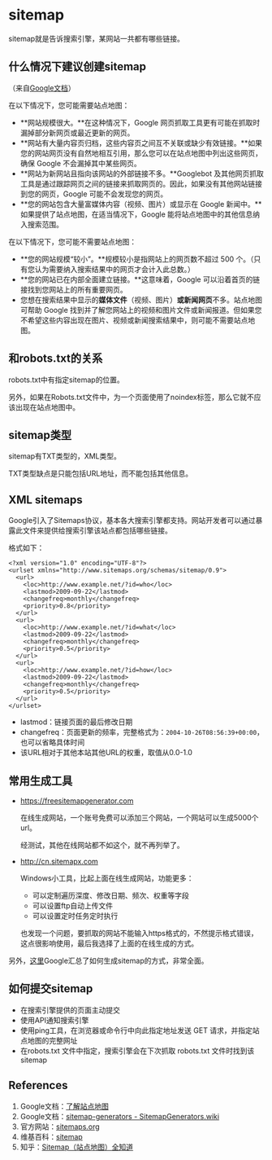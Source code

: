 # sitemap

sitemap就是告诉搜索引擎，某网站一共都有哪些链接。

## 什么情况下建议创建sitemap

（来自[Google文档](https://developers.google.com/search/docs/crawling-indexing/sitemaps/overview)）

在以下情况下，您可能需要站点地图：

- **网站规模很大。**在这种情况下，Google 网页抓取工具更有可能在抓取时漏掉部分新网页或最近更新的网页。
- **网站有大量内容页归档，这些内容页之间互不关联或缺少有效链接。**如果您的网站网页没有自然地相互引用，那么您可以在站点地图中列出这些网页，确保 Google 不会漏掉其中某些网页。
- **网站为新网站且指向该网站的外部链接不多。**Googlebot 及其他网页抓取工具是通过跟踪网页之间的链接来抓取网页的。因此，如果没有其他网站链接到您的网页，Google 可能不会发现您的网页。
- **您的网站包含大量富媒体内容（视频、图片）或显示在 Google 新闻中。**如果提供了站点地图，在适当情况下，Google 能将站点地图中的其他信息纳入搜索范围。

在以下情况下，您可能不需要站点地图：

- **您的网站规模“较小”。**规模较小是指网站上的网页数不超过 500 个。（只有您认为需要纳入搜索结果中的网页才会计入此总数。）
- **您的网站已在内部全面建立链接。**这意味着，Google 可以沿着首页的链接找到您网站上的所有重要网页。
- 您想在搜索结果中显示的**媒体文件**（视频、图片）**或新闻网页**不多。站点地图可帮助 Google 找到并了解您网站上的视频和图片文件或新闻报道。但如果您不希望这些内容出现在图片、视频或新闻搜索结果中，则可能不需要站点地图。

## 和robots.txt的关系

robots.txt中有指定sitemap的位置。

另外，如果在Robots.txt文件中，为一个页面使用了noindex标签，那么它就不应该出现在站点地图中。

## sitemap类型

sitemap有TXT类型的，XML类型。

TXT类型缺点是只能包括URL地址，而不能包括其他信息。

## XML sitemaps

Google引入了Sitemaps协议，基本各大搜索引擎都支持。网站开发者可以通过暴露此文件来提供给搜索引擎该站点都包括哪些链接。

格式如下：

```
<?xml version="1.0" encoding="UTF-8"?>
<urlset xmlns="http://www.sitemaps.org/schemas/sitemap/0.9">
  <url>
    <loc>http://www.example.net/?id=who</loc>
    <lastmod>2009-09-22</lastmod>
    <changefreq>monthly</changefreq>
    <priority>0.8</priority>
  </url>
  <url>
    <loc>http://www.example.net/?id=what</loc>
    <lastmod>2009-09-22</lastmod>
    <changefreq>monthly</changefreq>
    <priority>0.5</priority>
  </url>
  <url>
    <loc>http://www.example.net/?id=how</loc>
    <lastmod>2009-09-22</lastmod>
    <changefreq>monthly</changefreq>
    <priority>0.5</priority>
  </url>
</urlset>
```

- lastmod：链接页面的最后修改日期
- changefreq：页面更新的频率，完整格式为：`2004-10-26T08:56:39+00:00`，也可以省略具体时间
- 该URL相对于其他本站其他URL的权重，取值从0.0-1.0

## 常用生成工具

- https://freesitemapgenerator.com

  在线生成网站，一个账号免费可以添加三个网站，一个网站可以生成5000个url。

  经测试，其他在线网站都不如这个，就不再列举了。

- http://cn.sitemapx.com

  Windows小工具，比起上面在线生成网站，功能更多：

  - 可以定制遍历深度、修改日期、频次、权重等字段
  - 可以设置ftp自动上传文件
  - 可以设置定时任务定时执行

  也发现一个问题，要抓取的网站不能输入https格式的，不然提示格式错误，这点很影响使用，最后我选择了上面的在线生成的方式。

另外，[这里](https://code.google.com/archive/p/sitemap-generators/wikis/SitemapGenerators.wiki)Google汇总了如何生成sitemap的方式，非常全面。

## 如何提交sitemap

- 在搜索引擎提供的页面主动提交
- 使用API通知搜索引擎
- 使用ping工具，在浏览器或命令行中向此指定地址发送 GET 请求，并指定站点地图的完整网址
- 在robots.txt 文件中指定，搜索引擎会在下次抓取 robots.txt 文件时找到该sitemap

## References

1. Google文档：[了解站点地图](https://developers.google.com/search/docs/crawling-indexing/sitemaps/overview)
2. Google文档：[sitemap-generators - SitemapGenerators.wiki](https://code.google.com/archive/p/sitemap-generators/wikis/SitemapGenerators.wiki)
3. 官方网站：[sitemaps.org](https://www.sitemaps.org/)
4. 维基百科：[sitemap](https://en.wikipedia.org/wiki/Site_map)
5. 知乎：[Sitemap（站点地图）全知道](https://zhuanlan.zhihu.com/p/441973408)

